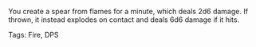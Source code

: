 You create a spear from flames for a minute, which deals 2d6 damage. If thrown, it instead explodes on contact and deals 6d6 damage if it hits.

Tags: Fire, DPS
